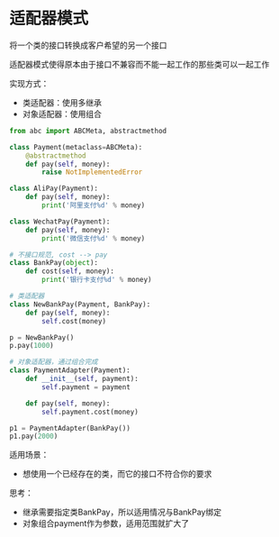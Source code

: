 # 适配器模式

将一个类的接口转换成客户希望的另一个接口 

适配器模式使得原本由于接口不兼容而不能一起工作的那些类可以一起工作

实现方式：

* 类适配器：使用多继承
* 对象适配器：使用组合

```python
from abc import ABCMeta, abstractmethod

class Payment(metaclass=ABCMeta):
    @abstractmethod
    def pay(self, money):
        raise NotImplementedError

class AliPay(Payment):
    def pay(self, money):
        print('阿里支付%d' % money)

class WechatPay(Payment):
    def pay(self, money):
        print('微信支付%d' % money)

# 不接口规范, cost --> pay
class BankPay(object):
    def cost(self, money):
        print('银行卡支付%d' % money)

# 类适配器
class NewBankPay(Payment, BankPay):
    def pay(self, money):
        self.cost(money)

p = NewBankPay()
p.pay(1000)

# 对象适配器，通过组合完成
class PaymentAdapter(Payment):
    def __init__(self, payment):
        self.payment = payment

    def pay(self, money):
        self.payment.cost(money)

p1 = PaymentAdapter(BankPay())
p1.pay(2000)

```

适用场景：

* 想使用一个已经存在的类，而它的接口不符合你的要求

思考：

* 继承需要指定类BankPay，所以适用情况与BankPay绑定
* 对象组合payment作为参数，适用范围就扩大了

